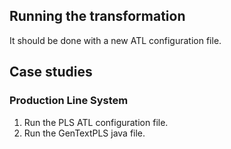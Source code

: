 ## Running the transformation

It should be done with a new ATL configuration file.

## Case studies

### Production Line System

1. Run the PLS ATL configuration file.
2. Run the GenTextPLS java file.
